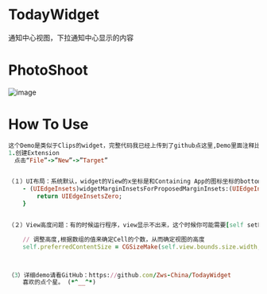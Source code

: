 # TodayWidget
通知中心视图，下拉通知中心显示的内容


# PhotoShoot
![image](https://github.com/Zws-China/TodayWidget/blob/master/WS-TodayWidget/WS-TodayWidget/asdadasdsdfsdf.gif)


# How To Use

```ruby
这个Demo是类似于Clips的widget，完整代码我已经上传到了github点这里,Demo里面注释比较详细.
1.创建Extension
　点击“File”->”New”->”Target”


（１）UI布局：系统默认，widget的View的x坐标是和Containing App的图标坐标的bottom相对应的(参照搜狐视频效果)，如果你想靠到左边去“越界”，要实现NCWidgetProviding代理方法- (UIEdgeInsets)widgetMarginInsetsForProposedMarginInsets:(UIEdgeInsets)defaultMarginInsets，这个defaultMarginInsets打印出来是{0, 47, 39, 0}，注意看x左边是0.
    - (UIEdgeInsets)widgetMarginInsetsForProposedMarginInsets:(UIEdgeInsets)defaultMarginInsets {
        return UIEdgeInsetsZero;
    }


（２）View高度问题：有的时候运行程序，view显示不出来，这个时候你可能需要[self setPreferredContentSize:(CGSize)];。不仅如此，Demo中的widget是放置了个UITableView，设置它与View的AutoLayout，结果是没起作用。。。tableView的高度是随着Cell的减少而减少，但是View的高度缺固定在最初值。因此加上这句代码来限制

    // 调整高度,根据数组的值来确定Cell的个数，从而确定视图的高度
    self.preferredContentSize = CGSizeMake(self.view.bounds.size.width, 200));



（3）详细demo请看GitHub：https://github.com/Zws-China/TodayWidget
    喜欢的点个星。 (*^__^*)



```



